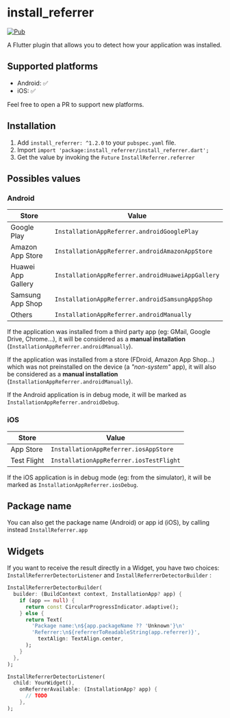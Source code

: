 # install_referrer

[![Pub](https://img.shields.io/pub/v/install_referrer.svg)](https://pub.dartlang.org/packages/install_referrer)

A Flutter plugin that allows you to detect how your application was installed.

## Supported platforms

- Android: ✅
- iOS: ✅ 

Feel free to open a PR to support new platforms.

## Installation

1. Add `install_referrer: ^1.2.0` to your `pubspec.yaml` file.
2. Import `import 'package:install_referrer/install_referrer.dart';`
3. Get the value by invoking the `Future` `InstallReferrer.referrer`

## Possibles values

### Android

| Store               | Value                                             |
|---------------------|---------------------------------------------------|
| Google Play         | `InstallationAppReferrer.androidGooglePlay`       |
| Amazon App Store    | `InstallationAppReferrer.androidAmazonAppStore`   |
| Huawei App Gallery  | `InstallationAppReferrer.androidHuaweiAppGallery` |
| Samsung App Shop    | `InstallationAppReferrer.androidSamsungAppShop`   |
| Others              | `InstallationAppReferrer.androidManually`         |

If the application was installed from a third party app (eg: GMail, Google Drive, Chrome…), it will be considered as a **manual installation** (`InstallationAppReferrer.androidManually`).

If the application was installed from a store (FDroid, Amazon App Shop…) which was not preinstalled on the device (a _"non-system"_ app), it will also be considered as a **manual installation** (`InstallationAppReferrer.androidManually`).

If the Android application is in debug mode, it will be marked as `InstallationAppReferrer.androidDebug`.

### iOS

| Store            | Value                                            |
|------------------|--------------------------------------------------|
| App Store        | `InstallationAppReferrer.iosAppStore`            |
| Test Flight      | `InstallationAppReferrer.iosTestFlight`          |

If the iOS application is in debug mode (eg: from the simulator), it will be marked as `InstallationAppReferrer.iosDebug`.


## Package name

You can also get the package name (Android) or app id (iOS), by calling instead `InstallReferrer.app`

## Widgets

If you want to receive the result directly in a Widget, you have two choices: `InstallReferrerDetectorListener` and `InstallReferrerDetectorBuilder` :


```dart
InstallReferrerDetectorBuilder(
  builder: (BuildContext context, InstallationApp? app) {
    if (app == null) {
      return const CircularProgressIndicator.adaptive();
    } else {
      return Text(
        'Package name:\n${app.packageName ?? 'Unknown'}\n'
        'Referrer:\n${referrerToReadableString(app.referrer)}',
          textAlign: TextAlign.center,
      );
    }
  },
);
```

```dart
InstallReferrerDetectorListener(
  child: YourWidget(),
    onReferrerAvailable: (InstallationApp? app) {
      // TODO
    },
);
```